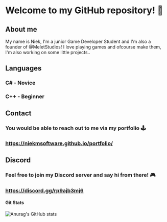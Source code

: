# Welcome to my GitHub repository! 👋

## About me

My name is Niek, I'm a junior Game Developer Student and I'm also a founder of @MeletStudios!
I love playing games and ofcourse make them, I'm also working on some little projects..

## Languages
### C# - Novice
### C++ - Beginner

## Contact
### You would be able to reach out to me via my portfolio 🕹️
### https://niekmsoftware.github.io/portfolio/

## Discord
### Feel free to join my Discord server and say hi from there! 🎮
### https://discord.gg/rp9ajb3mj6

#### Git Stats
![Anurag's GitHub stats](https://github-readme-stats.vercel.app/api?username=NiekMSoftware&show_icons=true&theme=tokyonight)
